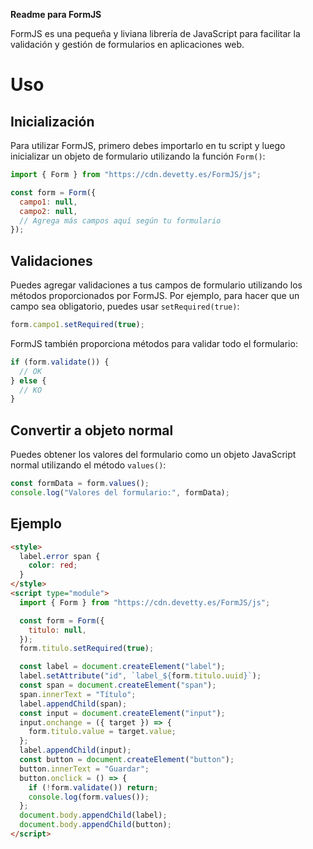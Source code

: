 **Readme para FormJS**

FormJS es una pequeña y liviana librería de JavaScript para facilitar la validación y gestión de formularios en aplicaciones web.

# Uso

## Inicialización

Para utilizar FormJS, primero debes importarlo en tu script y luego inicializar un objeto de formulario utilizando la función `Form()`:

```javascript
import { Form } from "https://cdn.devetty.es/FormJS/js";

const form = Form({
  campo1: null,
  campo2: null,
  // Agrega más campos aquí según tu formulario
});
```

## Validaciones

Puedes agregar validaciones a tus campos de formulario utilizando los métodos proporcionados por FormJS. Por ejemplo, para hacer que un campo sea obligatorio, puedes usar `setRequired(true)`:

```javascript
form.campo1.setRequired(true);
```

FormJS también proporciona métodos para validar todo el formulario:

```javascript
if (form.validate()) {
  // OK
} else {
  // KO
}
```

## Convertir a objeto normal

Puedes obtener los valores del formulario como un objeto JavaScript normal utilizando el método `values()`:

```javascript
const formData = form.values();
console.log("Valores del formulario:", formData);
```

## Ejemplo

```html
<style>
  label.error span {
    color: red;
  }
</style>
<script type="module">
  import { Form } from "https://cdn.devetty.es/FormJS/js";

  const form = Form({
    titulo: null,
  });
  form.titulo.setRequired(true);

  const label = document.createElement("label");
  label.setAttribute("id", `label_${form.titulo.uuid}`);
  const span = document.createElement("span");
  span.innerText = "Título";
  label.appendChild(span);
  const input = document.createElement("input");
  input.onchange = ({ target }) => {
    form.titulo.value = target.value;
  };
  label.appendChild(input);
  const button = document.createElement("button");
  button.innerText = "Guardar";
  button.onclick = () => {
    if (!form.validate()) return;
    console.log(form.values());
  };
  document.body.appendChild(label);
  document.body.appendChild(button);
</script>
```
